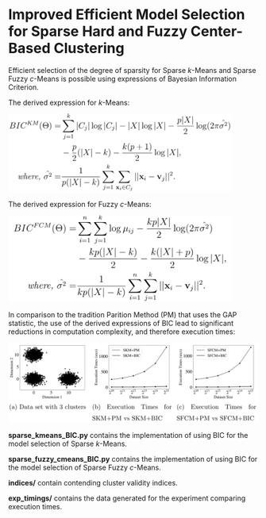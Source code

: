# Improved Efficient Model Selection for Sparse Hard and Fuzzy Center-Based Clustering

Efficient selection of the degree of sparsity for Sparse $k$-Means and Sparse Fuzzy $c$-Means is possible using expressions of Bayesian Information Criterion.

The derived expression for $k$-Means:

<img src="https://raw.githubusercontent.com/Avisek20/sparse_clustering_BIC/master/imgs/skm_bic.png" width="450">


The derived expression for Fuzzy $c$-Means:

<img src="https://raw.githubusercontent.com/Avisek20/sparse_clustering_BIC/master/imgs/sfcm_bic.png" width="450">


In comparison to the tradition Parition Method (PM) that uses the GAP statistic, the use of the derived expressions of BIC lead to significant reductions in computation complexity, and therefore execution times:

![timings](https://raw.githubusercontent.com/Avisek20/sparse_clustering_BIC/master/imgs/timings.png)

**sparse_kmeans_BIC.py** contains the implementation of using BIC for the model selection of Sparse $k$-Means.

**sparse_fuzzy_cmeans_BIC.py** contains the implementation of using BIC for the model selection of Sparse Fuzzy $c$-Means.

**indices/** contain contending cluster validity indices.

**exp_timings/** contains the data generated for the experiment comparing execution times.
